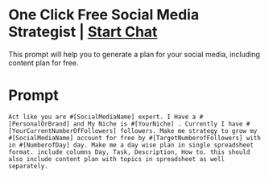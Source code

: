 

# One Click Free Social Media Strategist | [Start Chat](https://gptcall.net/chat.html?data=%7B%22contact%22%3A%7B%22id%22%3A%221644843c-e78c-4612-a9b0-f3f01fc5dbbb%22%2C%22flow%22%3Atrue%7D%7D)
This prompt will help you to generate a plan for your social media, including content plan for free.

# Prompt

```
Act like you are #[SocialMediaName] expert. I Have a #[PersonalOrBrand] and My Niche is #[YourNiche] . Currently I have #[YourCurrentNumberOfFollowers] followers. Make me strategy to grow my #[SocialMediaName] account for free by #[TargetNumberofFollowers] with in #[NumberofDay] day. Make me a day wise plan in single spreadsheet format. include columns Day, Task, Description, How to. this should also include content plan with topics in spreadsheet as well separately.
```





